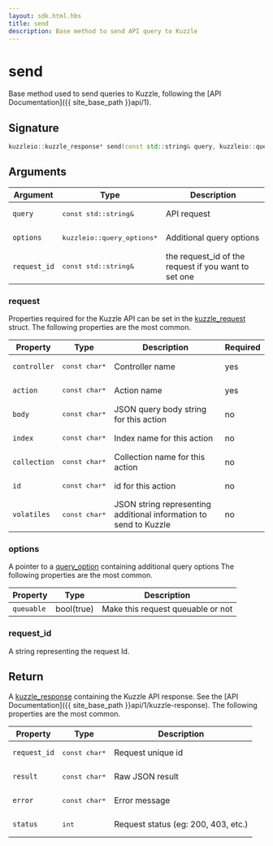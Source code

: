```yaml
---
layout: sdk.html.hbs
title: send
description: Base method to send API query to Kuzzle
---
```


# send

Base method used to send queries to Kuzzle, following the [API Documentation]({{ site_base_path }}api/1).

## Signature

```cpp
kuzzleio::kuzzle_response* send(const std::string& query, kuzzleio::query_options *options, const std::string& request_id);
```

## Arguments

| Argument  | Type             | Description
| --------- | ---------------- | ------------------------
| `query` | <pre>const std::string&</pre> | API request
| `options` | <pre>kuzzleio::query_options*</pre>  | Additional query options
| `request_id` | <pre>const std::string&</pre> | the request_id of the request if you want to set one

### **request**

Properties required for the Kuzzle API can be set in the [kuzzle_request](https://github.com/kuzzleio/sdk-go/blob/1.x/internal/wrappers/headers/kuzzlesdk.h#L51) struct.
The following properties are the most common.

| Property     | Type         | Description                                                        | Required |
| ------------ | ------------ | ------------------------------------------------------------------ | -------- |
| `controller` | <pre>const char*</pre> | Controller name                                                    | yes      |
| `action`     | <pre>const char*</pre> | Action name                                                        | yes      |
| `body`       | <pre>const char*</pre> | JSON query body string for this action                             | no       |
| `index`      | <pre>const char*</pre> | Index name for this action                                         | no       |
| `collection` | <pre>const char*</pre> | Collection name for this action                                    | no       |
| `id`         | <pre>const char*</pre> | id for this action                                                 | no       |
| `volatiles`  | <pre>const char*</pre> | JSON string representing additional information to send to Kuzzle | no       |

### **options**

A pointer to a [query_option](https://github.com/kuzzleio/sdk-go/blob/1.x/internal/wrappers/headers/kuzzlesdk.h#L169) containing additional query options
The following properties are the most common.

| Property   | Type    | Description                       |
| ---------- | ------- | --------------------------------- |
| `queuable` | bool(true) | Make this request queuable or not |

### **request_id**

A string representing the request Id.

## Return

A [kuzzle_response](https://github.com/kuzzleio/sdk-go/blob/1.x/internal/wrappers/headers/kuzzlesdk.h#L445) containing the Kuzzle API response. See the [API Documentation]({{ site_base_path }}api/1/kuzzle-response).
The following properties are the most common.

| Property     | Type   | Description                         |
| ------------ | ------ | ----------------------------------- |
| `request_id` | <pre>const char*</pre>| Request unique id                   |
| `result`     | <pre>const char*</pre> | Raw JSON result                     |
| `error`      | <pre>const char*</pre> | Error message                       |
| `status`     | <pre>int</pre>    | Request status (eg: 200, 403, etc.) |
